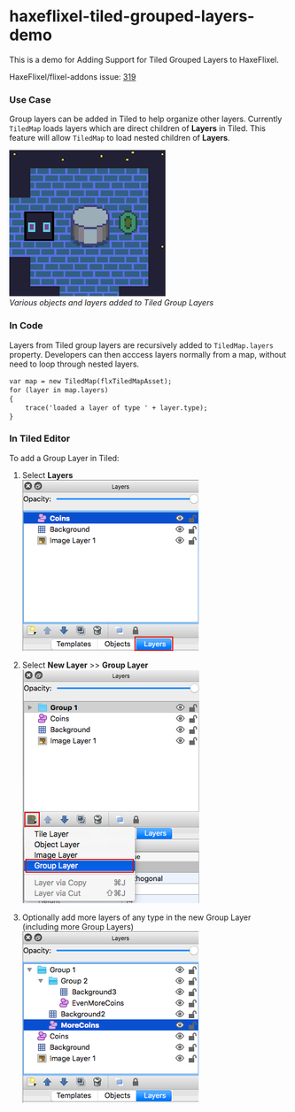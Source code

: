 # haxeflixel-tiled-grouped-layers-demo

This is a demo for Adding Support for Tiled Grouped Layers to HaxeFlixel.

HaxeFlixel/flixel-addons issue: [319](https://github.com/HaxeFlixel/flixel-addons/issues/319)

### Use Case

Group layers can be added in Tiled to help organize other layers. 
Currently `TiledMap` loads layers which are direct children of **Layers** in Tiled. 
This feature will allow `TiledMap` to load nested children of **Layers**.

![Tiled Editor Demo](assets/html_images/grouped_layers_four.png)  
*Various objects and layers added to Tiled Group Layers*

### In Code

Layers from Tiled group layers are recursively added to `TiledMap.layers` property. Developers can then acccess layers normally from a map, without need to loop through nested layers.

```
var map = new TiledMap(flxTiledMapAsset);  
for (layer in map.layers)  
{  
    trace('loaded a layer of type ' + layer.type);
}
```

### In Tiled Editor

To add a Group Layer in Tiled:

1. Select **Layers**  
![Tiled Editor Select Layers](assets/html_images/grouped_layers_one.png)

2. Select **New Layer** >> **Group Layer**  
![Tiled Editor New Layer](assets/html_images/grouped_layers_two.png)

3. Optionally add more layers of any type in the new Group Layer (including more Group Layers)  
![Tiled Editor Nested Layers](assets/html_images/grouped_layers_three.png)